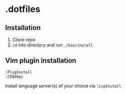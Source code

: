 # .dotfiles

## Installation
1. Clone repo
2. `cd` into directory and run `./bin/install`

## Vim plugin installation
```
:PlugInstall
:COQdeps
```
Install language server(s) of your choice via `:LspInstall`
